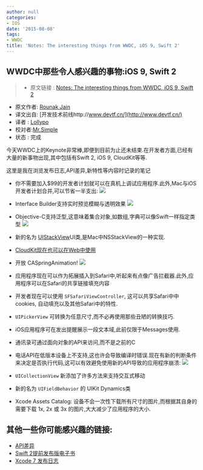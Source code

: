 ```yaml
---
author: null
categories:
- IOS
date: '2015-08-08'
tags:
- WWDC
title: 'Notes: The interesting things from WWDC, iOS 9, Swift 2'
---
```


## WWDC中那些令人感兴趣的事物:iOS 9, Swift 2

> - 原文链接 : [Notes: The interesting things from WWDC, iOS 9, Swift 2](http://iosdevtips.co/post/121053658888/wwdc-ios-9-swift-2-notes)
- 原文作者: [Rounak Jain](http://iosdevtips.co)
- 译文出自: [开发技术前线http://www.devtf.cn/](http://www.devtf.cn/)
- 译者 : [Lollypo](https://github.com/Lollypo) 
- 校对者:[Mr.Simple](https://github.com/bboyfeiyu)
- 状态 :  完成

今天WWDC上的Keynote非常棒,即便到目前为止还未结束.在开发者方面,已经有大量的新事物出现,其中包括有Swift 2, iOS 9, CloudKit等等.

这里是我在浏览发布日志,API差异,新特性等内容时记录的笔记

- 你不需要加入$99的开发者计划就可以在真机上调试应用程序.此外,Mac与iOS开发者计划合并,可以节省一半支出:
![](http://40.media.tumblr.com/ab8cf0d95f459e63bb10ded612e2fa34/tumblr_inline_npnb64YpK31qh9cw7_500.png)

- Interface Builder支持实时预览模糊与透明效果
![](http://40.media.tumblr.com/ed19a7cbd80fe5ccb49f5a9102744eec/tumblr_inline_npnb8aLtBC1qh9cw7_500.png)

- Objective-C支持泛型,这意味着集合对象,如数组,字典可以像Swift一样指定类型
![](http://40.media.tumblr.com/4ed77823bca27d89db84f654080d7d28/tumblr_inline_npnbbdudd01qh9cw7_500.png)

- 新的名为 [UIStackView](https://developer.apple.com/library/prerelease/ios/documentation/UIKit/Reference/UIStackView_Class_Reference/index.html#//apple_ref/doc/uid/TP40015256)UI类,是Mac中NSStackView的一种实现.

- [CloudKit现在也可以在Web中使用](https://developer.apple.com/library/prerelease/ios/documentation/DataManagement/Conceptual/CloutKitWebServicesReference/Introduction/Introduction.html#//apple_ref/doc/uid/TP40015240)

- 开放 CASpringAnimation!
![](http://40.media.tumblr.com/65c41c82d295034c23ef986214404c6d/tumblr_inline_npnbg2mCrc1qh9cw7_500.png)

- 应用程序现在可以作为拓展插入到Safari中,听起来有点像广告拦截器.此外,应用程序可以在Safari的共享链接填充内容

- 开发者现在可以使用 `SFSafariViewController`, 这可以共享Safari中中cookies, 自动填充以及其他Safari中的特性.

- `UIPickerView` 可转换为任意尺寸,而不必再使用那些丑陋的转换技巧.

- iOS应用程序可在发出提醒展示一段文本域,此前仅限于Messages使用.

- 通讯录可通过面向对象的API来访问,而不是之前的C

- 电话API在低版本设备上不支持,这也许会导致编译时错误.现在有新的判断条件来决定是否执行代码,这可以有效避免使用新的API导致的应用程序崩溃:
![](http://41.media.tumblr.com/c1875f851f168467e8e3bd435fa31f8d/tumblr_inline_npnbnvrUp31qh9cw7_500.png)

- `UICollectionView` 新添加了许多方法来支持交互式移动

- 新的名为 `UIFieldBehavior` 的 UIKit Dynamics类

- Xcode Assets Catalog: 设备不会一次性下载所有尺寸的图片,而根据其自身的需要下载 1x, 2x 或 3x 的图片,大大减少了应用程序的大小.

## 其他一些你可能感兴趣的链接:

- [API差异](https://t.co/cOdmXdQ0EQ)
- [Swift 2提前发布版电子书](https://itunes.apple.com/us/book/swift-programming-language/id1002622538?mt=11)
- [Xcode 7 发布日志](http://t.co/5pU8P4iNEH)